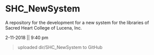 # SHC_NewSystem
A repository for the development for a new system for the libraries of Sacred Heart College of Lucena, Inc.

2-11-2018 || 9:40 pm
>uploaded dir/SHC_NewSystem to GitHub
